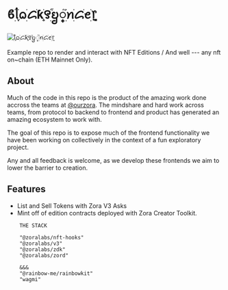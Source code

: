# ϐׁׅ֒ᥣׁׅ֪ᨵׁׅᝯׁƙׁׅ֑꯱ׁׅ֒ᨮ꫶ׁׅ֮ꪀׁׅᝯׁꫀׁׅܻ᥅

![ׁׅ֒ᥣׁׅ֪ᨵׁׅᝯׁƙׁׅ֑꯱ׁׅ֒ᨮ꫶ׁׅ֮ꪀׁׅᝯׁꫀׁׅܻ᥅](https://db13.mypinata.cloud/ipfs/QmYmeLSKkkes8NH7uM8fJNkdSq7txsHMXZaFmbWQ8cxV6D)

Example repo to render and interact with NFT Editions / And well --- any nft on~chain (ETH Mainnet Only).

## About

Much of the code in this repo is the product of the amazing work done accross the teams at [@ourzora](https://github.com/ourzora/zora-co). The mindshare and hard work across teams, from protocol to backend to frontend and product has generated an amazing ecosystem to work with.

The goal of this repo is to expose much of the frontend functionality we have been working on collectively in the context of a fun exploratory project.

Any and all feedback is welcome, as we develop these frontends we aim to lower the barrier to creation.

## Features

- List and Sell Tokens with Zora V3 Asks
- Mint off of edition contracts deployed with Zora Creator Toolkit.

```
    THE STACK

    "@zoralabs/nft-hooks"
    "@zoralabs/v3"
    "@zoralabs/zdk"
    "@zoralabs/zord"

    &&&
    "@rainbow-me/rainbowkit"
    "wagmi"

```
